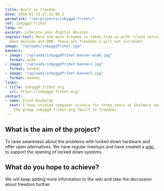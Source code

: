 ```yaml
---
title: Built in freedom
date: 2018-01-23 17:21:00 Z
permalink: "/en/projects/inbyggd-frihet/"
ref: inbyggd-frihet
lang: en
excerpt: Liberate your digital devices.
ingress-text: More and more freedom is taken from us with "cloud services", locked
  down devices and DRM. These are freedoms I will not surrender.
image: "/uploads/inbyggdfrihet.jpg"
banners:
- image: "/uploads/inbyggdfrihet-banner-wide.jpg"
  format: wide
- image: "/uploads/inbyggdfrihet-banner1.jpg"
  format: normal
- image: "/uploads/inbyggdfrihet-banner2.jpg"
  format: normal
links:
- title: inbyggd-frihet.org
  url: https://inbyggd-frihet.org/
contact:
- name: Eliot Roxbergh
  text: I have studied computer science for three years at Chalmers and has founded
    the group inbyggd-frihet.org (built in freedom).
---
```


## What is the aim of the project?
To raise awareness about the problems with locked down hardware and offer open alternatives.
We have regular meetups and have created a [wiki](https://wiki.inbyggd-frihet.org/), to support the opening of locked down systems.

## What do you hope to achieve?
We will keep adding more information to the wiki and take the discussion about freedom further.
